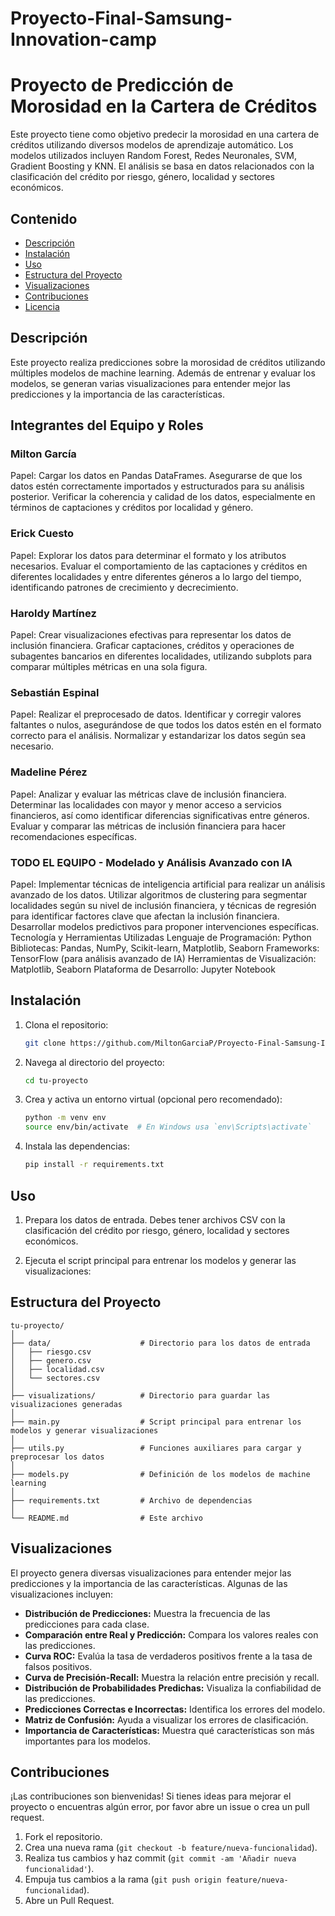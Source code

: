 # Proyecto-Final-Samsung-Innovation-camp

# Proyecto de Predicción de Morosidad en la Cartera de Créditos

Este proyecto tiene como objetivo predecir la morosidad en una cartera de créditos utilizando diversos modelos de aprendizaje automático. Los modelos utilizados incluyen Random Forest, Redes Neuronales, SVM, Gradient Boosting y KNN. El análisis se basa en datos relacionados con la clasificación del crédito por riesgo, género, localidad y sectores económicos.

## Contenido

- [Descripción](#descripción)
- [Instalación](#instalación)
- [Uso](#uso)
- [Estructura del Proyecto](#estructura-del-proyecto)
- [Visualizaciones](#visualizaciones)
- [Contribuciones](#contribuciones)
- [Licencia](#licencia)

## Descripción

Este proyecto realiza predicciones sobre la morosidad de créditos utilizando múltiples modelos de machine learning. Además de entrenar y evaluar los modelos, se generan varias visualizaciones para entender mejor las predicciones y la importancia de las características.

## Integrantes del Equipo y Roles
###  Milton García

Papel: Cargar los datos en Pandas DataFrames. Asegurarse de que los datos estén correctamente importados y estructurados para su análisis posterior. Verificar la coherencia y calidad de los datos, especialmente en términos de captaciones y créditos por localidad y género.
### Erick Cuesto

Papel: Explorar los datos para determinar el formato y los atributos necesarios. Evaluar el comportamiento de las captaciones y créditos en diferentes localidades y entre diferentes géneros a lo largo del tiempo, identificando patrones de crecimiento y decrecimiento.
### Haroldy Martínez

Papel: Crear visualizaciones efectivas para representar los datos de inclusión financiera. Graficar captaciones, créditos y operaciones de subagentes bancarios en diferentes localidades, utilizando subplots para comparar múltiples métricas en una sola figura.
### Sebastián Espinal

Papel: Realizar el preprocesado de datos. Identificar y corregir valores faltantes o nulos, asegurándose de que todos los datos estén en el formato correcto para el análisis. Normalizar y estandarizar los datos según sea necesario.
### Madeline Pérez

Papel: Analizar y evaluar las métricas clave de inclusión financiera. Determinar las localidades con mayor y menor acceso a servicios financieros, así como identificar diferencias significativas entre géneros. Evaluar y comparar las métricas de inclusión financiera para hacer recomendaciones específicas.
### TODO EL EQUIPO - Modelado y Análisis Avanzado con IA

Papel: Implementar técnicas de inteligencia artificial para realizar un análisis avanzado de los datos. Utilizar algoritmos de clustering para segmentar localidades según su nivel de inclusión financiera, y técnicas de regresión para identificar factores clave que afectan la inclusión financiera. Desarrollar modelos predictivos para proponer intervenciones específicas.
Tecnología y Herramientas Utilizadas
Lenguaje de Programación: Python
Bibliotecas: Pandas, NumPy, Scikit-learn, Matplotlib, Seaborn
Frameworks: TensorFlow (para análisis avanzado de IA)
Herramientas de Visualización: Matplotlib, Seaborn
Plataforma de Desarrollo: Jupyter Notebook

## Instalación

1. Clona el repositorio:
    ```sh
    git clone https://github.com/MiltonGarciaP/Proyecto-Final-Samsung-Innovation-camp.git
    ```

2. Navega al directorio del proyecto:
    ```sh
    cd tu-proyecto
    ```

3. Crea y activa un entorno virtual (opcional pero recomendado):
    ```sh
    python -m venv env
    source env/bin/activate  # En Windows usa `env\Scripts\activate`
    ```

4. Instala las dependencias:
    ```sh
    pip install -r requirements.txt
    ```

## Uso

1. Prepara los datos de entrada. Debes tener archivos CSV con la clasificación del crédito por riesgo, género, localidad y sectores económicos.

2. Ejecuta el script principal para entrenar los modelos y generar las visualizaciones:
 

## Estructura del Proyecto

```plaintext
tu-proyecto/
│
├── data/                    # Directorio para los datos de entrada
│   ├── riesgo.csv
│   ├── genero.csv
│   ├── localidad.csv
│   └── sectores.csv
│
├── visualizations/          # Directorio para guardar las visualizaciones generadas
│
├── main.py                  # Script principal para entrenar los modelos y generar visualizaciones
│
├── utils.py                 # Funciones auxiliares para cargar y preprocesar los datos
│
├── models.py                # Definición de los modelos de machine learning
│
├── requirements.txt         # Archivo de dependencias
│
└── README.md                # Este archivo
```

## Visualizaciones

El proyecto genera diversas visualizaciones para entender mejor las predicciones y la importancia de las características. Algunas de las visualizaciones incluyen:

- **Distribución de Predicciones:** Muestra la frecuencia de las predicciones para cada clase.
- **Comparación entre Real y Predicción:** Compara los valores reales con las predicciones.
- **Curva ROC:** Evalúa la tasa de verdaderos positivos frente a la tasa de falsos positivos.
- **Curva de Precisión-Recall:** Muestra la relación entre precisión y recall.
- **Distribución de Probabilidades Predichas:** Visualiza la confiabilidad de las predicciones.
- **Predicciones Correctas e Incorrectas:** Identifica los errores del modelo.
- **Matriz de Confusión:** Ayuda a visualizar los errores de clasificación.
- **Importancia de Características:** Muestra qué características son más importantes para los modelos.

## Contribuciones

¡Las contribuciones son bienvenidas! Si tienes ideas para mejorar el proyecto o encuentras algún error, por favor abre un issue o crea un pull request.

1. Fork el repositorio.
2. Crea una nueva rama (`git checkout -b feature/nueva-funcionalidad`).
3. Realiza tus cambios y haz commit (`git commit -am 'Añadir nueva funcionalidad'`).
4. Empuja tus cambios a la rama (`git push origin feature/nueva-funcionalidad`).
5. Abre un Pull Request.



